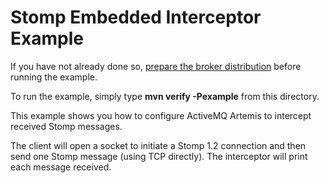 # Stomp Embedded Interceptor Example

If you have not already done so, [prepare the broker distribution](../../../../README.md#getting-started) before running the example.

To run the example, simply type **mvn verify -Pexample** from this directory.

This example shows you how to configure ActiveMQ Artemis to intercept received Stomp messages.

The client will open a socket to initiate a Stomp 1.2 connection and then send one Stomp message (using TCP directly). The interceptor will print each message received.